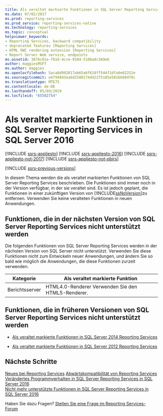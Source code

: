 ```yaml
---
title: Als veraltet markierte Funktionen in SQL Server Reporting Services in SQL Server 2016 | Microsoft-Dokumentation
ms.date: 07/02/2017
ms.prod: reporting-services
ms.prod_service: reporting-services-native
ms.technology: reporting-services
ms.topic: conceptual
helpviewer_keywords:
- Reporting Services, backward compatibility
- deprecated features [Reporting Services]
- HTML OWC rendering extension [Reporting Services]
- Report Server Web service, endpoints
ms.assetid: 3876c01e-f81d-4cce-9104-5106a8c369e6
author: maggiesMSFT
ms.author: maggies
ms.openlocfilehash: 5aca8d992817ab65a6f618ff544f1dfa0e02252e
ms.sourcegitcommit: e4794943ea6d2580174d42275185e58166984f8c
ms.translationtype: MTE75
ms.contentlocale: de-DE
ms.lasthandoff: 05/09/2019
ms.locfileid: "65502754"
---
```

# <a name="deprecated-features-in-sql-server-reporting-services-in-sql-server-2016"></a>Als veraltet markierte Funktionen in SQL Server Reporting Services in SQL Server 2016

[!INCLUDE [ssrs-appliesto](../includes/ssrs-appliesto.md)] [!INCLUDE [ssrs-appliesto-2016](../includes/ssrs-appliesto-2016.md)] [!INCLUDE [ssrs-appliesto-not-2017](../includes/ssrs-appliesto-not-2017.md)] [!INCLUDE [ssrs-appliesto-not-pbirs](../includes/ssrs-appliesto-not-pbirs.md)]

[!INCLUDE [ssrs-previous-versions](../includes/ssrs-previous-versions.md)]

In diesem Thema werden die als veraltet markierten Funktionen von SQL Server Reporting Services beschrieben. Die Funktionen sind immer noch in der Version verfügbar, in der sie veraltet sind. Es ist jedoch geplant, die Funktionen in einer zukünftigen Version von [!INCLUDE[ssNoVersion](../includes/ssnoversion-md.md)]zu entfernen. Verwenden Sie keine veralteten Funktionen in neuen Anwendungen.

## <a name="features-not-supported-in-the-next-version-of-sql-server-reporting-services"></a>Funktionen, die in der nächsten Version von SQL Server Reporting Services nicht unterstützt werden

Die folgenden Funktionen von SQL Server Reporting Services werden in der nächsten Version von SQL Server nicht unterstützt. Verwenden Sie diese Funktionen nicht zum Entwickeln neuer Anwendungen, und ändern Sie so bald wie möglich die Anwendungen, die diese Funktionen zurzeit verwenden.

|Kategorie|Als veraltet markierte Funktion|
|--------------|------------------------| 
|Berichtsserver|HTML4.0-Renderer Verwenden Sie den HTML5-Renderer.|

## <a name="features-not-supported-in-previous-versions-of-sql-server-reporting-services"></a>Funktionen, die in früheren Versionen von SQL Server Reporting Services nicht unterstützt werden

- [Als veraltet markierte Funktionen in SQL Server 2014 Reporting Services](deprecated-features-in-sql-server-reporting-services-ssrs.md)

- [Als veraltet markierte Funktionen in SQL Server 2012 Reporting Services](deprecated-features-in-sql-server-reporting-services-ssrs.md)

## <a name="next-steps"></a>Nächste Schritte

 [Neues bei Reporting Services](../reporting-services/what-s-new-in-sql-server-reporting-services-ssrs.md) [Abwärtskompatibilität von Reporting Services](../reporting-services/reporting-services-backward-compatibility.md)   
 [Verändertes Programmverhalten in SQL Server Reporting Services in SQL Server 2016](../reporting-services/behavior-changes-to-sql-server-reporting-services-in-sql-server-2016.md)  
 [Nicht mehr unterstützte Funktionen in SQL Server Reporting Services in SQL Server 2016](../reporting-services/discontinued-functionality-to-sql-server-reporting-services-in-sql-server.md) 

Haben Sie dazu Fragen? [Stellen Sie eine Frage im Reporting Services-Forum](https://go.microsoft.com/fwlink/?LinkId=620231)
